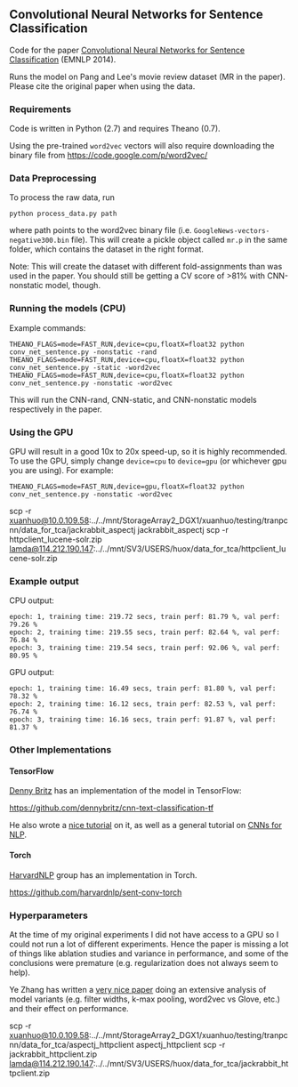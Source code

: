## Convolutional Neural Networks for Sentence Classification
Code for the paper [Convolutional Neural Networks for Sentence Classification](http://arxiv.org/abs/1408.5882) (EMNLP 2014).

Runs the model on Pang and Lee's movie review dataset (MR in the paper).
Please cite the original paper when using the data.

### Requirements
Code is written in Python (2.7) and requires Theano (0.7).

Using the pre-trained `word2vec` vectors will also require downloading the binary file from
https://code.google.com/p/word2vec/


### Data Preprocessing
To process the raw data, run

```
python process_data.py path
```

where path points to the word2vec binary file (i.e. `GoogleNews-vectors-negative300.bin` file). 
This will create a pickle object called `mr.p` in the same folder, which contains the dataset
in the right format.

Note: This will create the dataset with different fold-assignments than was used in the paper.
You should still be getting a CV score of >81% with CNN-nonstatic model, though.

### Running the models (CPU)
Example commands:

```
THEANO_FLAGS=mode=FAST_RUN,device=cpu,floatX=float32 python conv_net_sentence.py -nonstatic -rand
THEANO_FLAGS=mode=FAST_RUN,device=cpu,floatX=float32 python conv_net_sentence.py -static -word2vec
THEANO_FLAGS=mode=FAST_RUN,device=cpu,floatX=float32 python conv_net_sentence.py -nonstatic -word2vec
```

This will run the CNN-rand, CNN-static, and CNN-nonstatic models respectively in the paper.

### Using the GPU
GPU will result in a good 10x to 20x speed-up, so it is highly recommended. 
To use the GPU, simply change `device=cpu` to `device=gpu` (or whichever gpu you are using).
For example:
```
THEANO_FLAGS=mode=FAST_RUN,device=gpu,floatX=float32 python conv_net_sentence.py -nonstatic -word2vec
```
scp -r xuanhuo@10.0.109.58:../../mnt/StorageArray2_DGX1/xuanhuo/testing/tranpcnn/data_for_tca/jackrabbit_aspectj jackrabbit_aspectj
scp -r httpclient_lucene-solr.zip lamda@114.212.190.147:../../mnt/SV3/USERS/huox/data_for_tca/httpclient_lucene-solr.zip

### Example output
CPU output:
```
epoch: 1, training time: 219.72 secs, train perf: 81.79 %, val perf: 79.26 %
epoch: 2, training time: 219.55 secs, train perf: 82.64 %, val perf: 76.84 %
epoch: 3, training time: 219.54 secs, train perf: 92.06 %, val perf: 80.95 %
```
GPU output:
```
epoch: 1, training time: 16.49 secs, train perf: 81.80 %, val perf: 78.32 %
epoch: 2, training time: 16.12 secs, train perf: 82.53 %, val perf: 76.74 %
epoch: 3, training time: 16.16 secs, train perf: 91.87 %, val perf: 81.37 %
```

### Other Implementations
#### TensorFlow
[Denny Britz](http://www.wildml.com) has an implementation of the model in TensorFlow:

https://github.com/dennybritz/cnn-text-classification-tf

He also wrote a [nice tutorial](http://www.wildml.com/2015/12/implementing-a-cnn-for-text-classification-in-tensorflow) on it, as well as a general tutorial on [CNNs for NLP](http://www.wildml.com/2015/11/understanding-convolutional-neural-networks-for-nlp).

#### Torch
[HarvardNLP](http://harvardnlp.github.io/) group has an implementation in Torch.

https://github.com/harvardnlp/sent-conv-torch

### Hyperparameters
At the time of my original experiments I did not have access to a GPU so I could not run a lot of different experiments.
Hence the paper is missing a lot of things like ablation studies and variance in performance, and some of the conclusions
were premature (e.g. regularization does not always seem to help).

Ye Zhang has written a [very nice paper](http://arxiv.org/abs/1510.03820) doing an extensive analysis of model variants (e.g. filter widths, k-max pooling, word2vec vs Glove, etc.) and their effect on performance.

scp -r xuanhuo@10.0.109.58:../../mnt/StorageArray2_DGX1/xuanhuo/testing/tranpcnn/data_for_tca/aspectj_httpclient aspectj_httpclient
scp -r jackrabbit_httpclient.zip lamda@114.212.190.147:../../mnt/SV3/USERS/huox/data_for_tca/jackrabbit_httpclient.zip